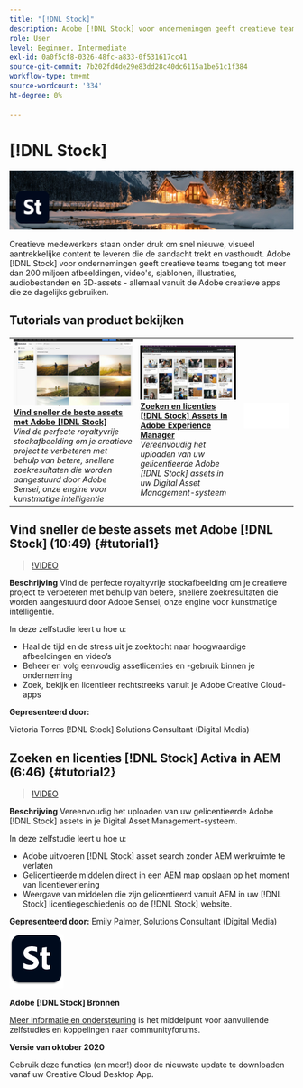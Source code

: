 ```yaml
---
title: "[!DNL Stock]"
description: Adobe [!DNL Stock] voor ondernemingen geeft creatieve teams toegang tot meer dan 200 miljoen afbeeldingen, video's, sjablonen, illustraties, audiobestanden en 3D-assets
role: User
level: Beginner, Intermediate
exl-id: 0a0f5cf8-0326-48fc-a833-0f531617cc41
source-git-commit: 7b202fd4de29e83dd28c40dc6115a1be51c1f384
workflow-type: tm+mt
source-wordcount: '334'
ht-degree: 0%

---
```


# [!DNL Stock]

![Hoofdafbeelding van zelfstudie](../assets/Stock.jpg)

Creatieve medewerkers staan onder druk om snel nieuwe, visueel aantrekkelijke content te leveren die de aandacht trekt en vasthoudt. Adobe [!DNL Stock] voor ondernemingen geeft creatieve teams toegang tot meer dan 200 miljoen afbeeldingen, video&#39;s, sjablonen, illustraties, audiobestanden en 3D-assets - allemaal vanuit de Adobe creatieve apps die ze dagelijks gebruiken.

## Tutorials van product bekijken

<table style="table-layout:fixed">
<tr>
 <td>
   <a href="stock.md#tutorial1">
      <img alt="Vind sneller de beste assets met Adobe [!DNL Stock]" src="../assets/stock_torres_thumbnail.jpg" />
   </a>
    <div>
   <a href="stock.md#tutorial1"><strong>Vind sneller de beste assets met Adobe [!DNL Stock]</strong></a>
    </div>
    <em>Vind de perfecte royaltyvrije stockafbeelding om je creatieve project te verbeteren met behulp van betere, snellere zoekresultaten die worden aangestuurd door Adobe Sensei, onze engine voor kunstmatige intelligentie</em>
    <br>
  </td>
  <td>
   <a href="stock.md#tutorial2">
      <img alt="Zoeken en licenties [!DNL Stock] Assets in AEM" src="../assets/stock_aemintegration_palmer_thumbnail.jpg" />
   </a>
    <div>
   <a href="stock.md#tutorial2"><strong>Zoeken en licenties [!DNL Stock] Assets in Adobe Experience Manager</strong></a>
    </div>
    <em>Vereenvoudig het uploaden van uw gelicentieerde Adobe [!DNL Stock] assets in uw Digital Asset Management-systeem</em>
    <br>
  </td>
  <td>
    <img alt="Spacer" src="../assets/Whitespacer.png" />
    <div>
    <br>
  </td>
</tr>
</table>

## Vind sneller de beste assets met Adobe [!DNL Stock] (10:49) {#tutorial1}

>[!VIDEO](https://video.tv.adobe.com/v/326951?hidetitle=true)

**Beschrijving**
Vind de perfecte royaltyvrije stockafbeelding om je creatieve project te verbeteren met behulp van betere, snellere zoekresultaten die worden aangestuurd door Adobe Sensei, onze engine voor kunstmatige intelligentie.

In deze zelfstudie leert u hoe u:
* Haal de tijd en de stress uit je zoektocht naar hoogwaardige afbeeldingen en video’s
* Beheer en volg eenvoudig assetlicenties en -gebruik binnen je onderneming
* Zoek, bekijk en licentieer rechtstreeks vanuit je Adobe Creative Cloud-apps

**Gepresenteerd door:**

Victoria Torres [!DNL Stock] Solutions Consultant (Digital Media)

## Zoeken en licenties [!DNL Stock] Activa in AEM (6:46) {#tutorial2}

>[!VIDEO](https://video.tv.adobe.com/v/326952?hidetitle=true)

**Beschrijving**
Vereenvoudig het uploaden van uw gelicentieerde Adobe [!DNL Stock] assets in je Digital Asset Management-systeem.

In deze zelfstudie leert u hoe u:
* Adobe uitvoeren [!DNL Stock] asset search zonder AEM werkruimte te verlaten
* Gelicentieerde middelen direct in een AEM map opslaan op het moment van licentieverlening
* Weergave van middelen die zijn gelicentieerd vanuit AEM in uw [!DNL Stock] licentiegeschiedenis op de [!DNL Stock] website.

**Gepresenteerd door:**
Emily Palmer, Solutions Consultant (Digital Media)

![[!DNL Stock] Logo](../assets/st_appicon_96.png)

**Adobe [!DNL Stock] Bronnen**

[Meer informatie en ondersteuning](https://helpx.adobe.com/support/stock.html) is het middelpunt voor aanvullende zelfstudies en koppelingen naar communityforums.

**Versie van oktober 2020**

Gebruik deze functies (en meer!) door de nieuwste update te downloaden vanaf uw Creative Cloud Desktop App.
